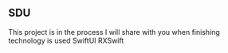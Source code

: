 
## SDU 

This project is in the process 
I will share with you  when finishing  
technology is used SwiftUI   RXSwift
